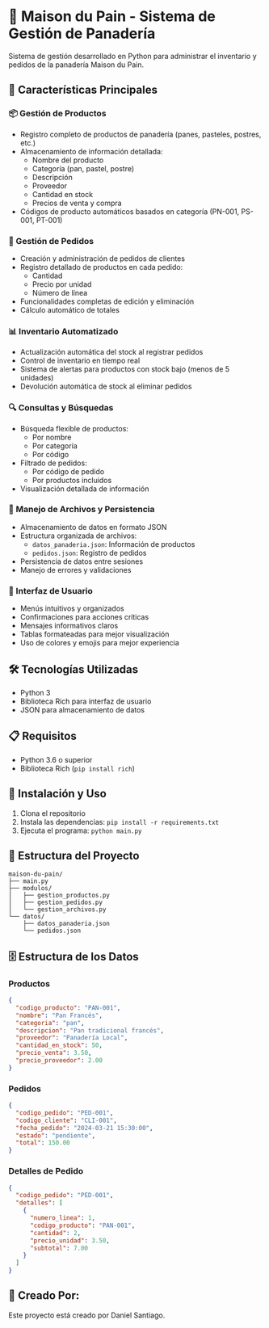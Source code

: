 # 🥖 Maison du Pain - Sistema de Gestión de Panadería

Sistema de gestión desarrollado en Python para administrar el inventario y pedidos de la panadería Maison du Pain.

## 🌟 Características Principales

### 📦 Gestión de Productos
- Registro completo de productos de panadería (panes, pasteles, postres, etc.)
- Almacenamiento de información detallada:
  - Nombre del producto
  - Categoría (pan, pastel, postre)
  - Descripción
  - Proveedor
  - Cantidad en stock
  - Precios de venta y compra
- Códigos de producto automáticos basados en categoría (PN-001, PS-001, PT-001)

### 📝 Gestión de Pedidos
- Creación y administración de pedidos de clientes
- Registro detallado de productos en cada pedido:
  - Cantidad
  - Precio por unidad
  - Número de línea
- Funcionalidades completas de edición y eliminación
- Cálculo automático de totales

### 📊 Inventario Automatizado
- Actualización automática del stock al registrar pedidos
- Control de inventario en tiempo real
- Sistema de alertas para productos con stock bajo (menos de 5 unidades)
- Devolución automática de stock al eliminar pedidos

### 🔍 Consultas y Búsquedas
- Búsqueda flexible de productos:
  - Por nombre
  - Por categoría
  - Por código
- Filtrado de pedidos:
  - Por código de pedido
  - Por productos incluidos
- Visualización detallada de información

### 💾 Manejo de Archivos y Persistencia
- Almacenamiento de datos en formato JSON
- Estructura organizada de archivos:
  - `datos_panaderia.json`: Información de productos
  - `pedidos.json`: Registro de pedidos
- Persistencia de datos entre sesiones
- Manejo de errores y validaciones

### 👥 Interfaz de Usuario
- Menús intuitivos y organizados
- Confirmaciones para acciones críticas
- Mensajes informativos claros
- Tablas formateadas para mejor visualización
- Uso de colores y emojis para mejor experiencia

## 🛠️ Tecnologías Utilizadas
- Python 3
- Biblioteca Rich para interfaz de usuario
- JSON para almacenamiento de datos

## 📋 Requisitos
- Python 3.6 o superior
- Biblioteca Rich (`pip install rich`)

## 🚀 Instalación y Uso
1. Clona el repositorio
2. Instala las dependencias: `pip install -r requirements.txt`
3. Ejecuta el programa: `python main.py`

## 📁 Estructura del Proyecto
```
maison-du-pain/
├── main.py
├── modulos/
│   ├── gestion_productos.py
│   ├── gestion_pedidos.py
│   └── gestion_archivos.py
└── datos/
    ├── datos_panaderia.json
    └── pedidos.json
```

## 🗄️ Estructura de los Datos

### Productos
```json
{
  "codigo_producto": "PAN-001",
  "nombre": "Pan Francés",
  "categoria": "pan",
  "descripcion": "Pan tradicional francés",
  "proveedor": "Panadería Local",
  "cantidad_en_stock": 50,
  "precio_venta": 3.50,
  "precio_proveedor": 2.00
}
```

### Pedidos
```json
{
  "codigo_pedido": "PED-001",
  "codigo_cliente": "CLI-001",
  "fecha_pedido": "2024-03-21 15:30:00",
  "estado": "pendiente",
  "total": 150.00
}
```

### Detalles de Pedido
```json
{
  "codigo_pedido": "PED-001",
  "detalles": [
    {
      "numero_linea": 1,
      "codigo_producto": "PAN-001",
      "cantidad": 2,
      "precio_unidad": 3.50,
      "subtotal": 7.00
    }
  ]
}
```


## 📄 Creado Por:
Este proyecto está creado por Daniel Santiago.

